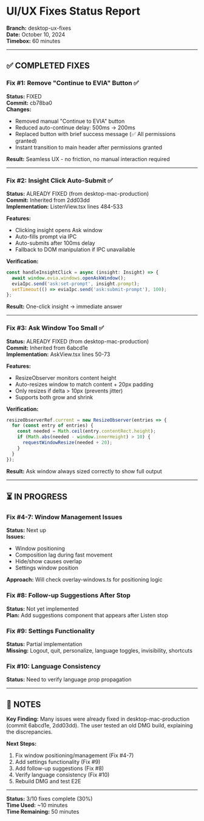 # UI/UX Fixes Status Report

**Branch:** desktop-ux-fixes  
**Date:** October 10, 2024  
**Timebox:** 60 minutes

---

## ✅ COMPLETED FIXES

### Fix #1: Remove "Continue to EVIA" Button ✅
**Status:** FIXED  
**Commit:** cb78ba0  
**Changes:**
- Removed manual "Continue to EVIA" button
- Reduced auto-continue delay: 500ms → 200ms
- Replaced button with brief success message (✅ All permissions granted)
- Instant transition to main header after permissions granted

**Result:** Seamless UX - no friction, no manual interaction required

---

### Fix #2: Insight Click Auto-Submit ✅
**Status:** ALREADY FIXED (from desktop-mac-production)  
**Commit:** Inherited from 2dd03dd  
**Implementation:** ListenView.tsx lines 484-533

**Features:**
- Clicking insight opens Ask window
- Auto-fills prompt via IPC
- Auto-submits after 100ms delay
- Fallback to DOM manipulation if IPC unavailable

**Verification:**
```typescript
const handleInsightClick = async (insight: Insight) => {
  await window.evia.windows.openAskWindow();
  eviaIpc.send('ask:set-prompt', insight.prompt);
  setTimeout(() => eviaIpc.send('ask:submit-prompt'), 100);
};
```

**Result:** One-click insight → immediate answer

---

### Fix #3: Ask Window Too Small ✅
**Status:** ALREADY FIXED (from desktop-mac-production)  
**Commit:** Inherited from 6abcd1e  
**Implementation:** AskView.tsx lines 50-73

**Features:**
- ResizeObserver monitors content height
- Auto-resizes window to match content + 20px padding
- Only resizes if delta > 10px (prevents jitter)
- Supports both grow and shrink

**Verification:**
```typescript
resizeObserverRef.current = new ResizeObserver(entries => {
  for (const entry of entries) {
    const needed = Math.ceil(entry.contentRect.height);
    if (Math.abs(needed - window.innerHeight) > 10) {
      requestWindowResize(needed + 20);
    }
  }
});
```

**Result:** Ask window always sized correctly to show full output

---

## ⏳ IN PROGRESS

### Fix #4-7: Window Management Issues
**Status:** Next up  
**Issues:**
- Window positioning
- Composition lag during fast movement
- Hide/show causes overlap
- Settings window position

**Approach:** Will check overlay-windows.ts for positioning logic

### Fix #8: Follow-up Suggestions After Stop
**Status:** Not yet implemented  
**Plan:** Add suggestions component that appears after Listen stop

### Fix #9: Settings Functionality
**Status:** Partial implementation  
**Missing:** Logout, quit, personalize, language toggles, invisibility, shortcuts

### Fix #10: Language Consistency
**Status:** Need to verify language prop propagation

---

## 📝 NOTES

**Key Finding:** Many issues were already fixed in desktop-mac-production (commit 6abcd1e, 2dd03dd). The user tested an old DMG build, explaining the discrepancies.

**Next Steps:**
1. Fix window positioning/management (Fix #4-7)
2. Add settings functionality (Fix #9)
3. Add follow-up suggestions (Fix #8)
4. Verify language consistency (Fix #10)
5. Rebuild DMG and test E2E

---

**Status:** 3/10 fixes complete (30%)  
**Time Used:** ~10 minutes  
**Time Remaining:** 50 minutes

